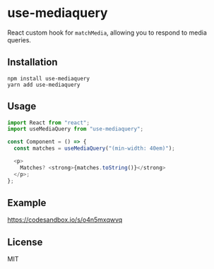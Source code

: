 # use-mediaquery

React custom hook for `matchMedia`, allowing you to respond to media queries.

## Installation

```
npm install use-mediaquery
yarn add use-mediaquery
```

## Usage

```js
import React from "react";
import useMediaQuery from "use-mediaquery";

const Component = () => {
  const matches = useMediaQuery("(min-width: 40em)");

  <p>
    Matches? <strong>{matches.toString()}</strong>
  </p>;
};
```

## Example

https://codesandbox.io/s/o4n5mxqwvq

## License

MIT
